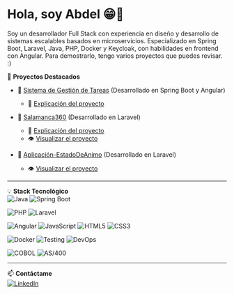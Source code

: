 # Hola, soy Abdel 😁👋  

Soy un desarrollador Full Stack con experiencia en diseño y desarrollo de sistemas escalables basados en microservicios. Especializado en Spring Boot, Laravel, Java, PHP, Docker y Keycloak, con habilidades en frontend con Angular. 
Para demostrarlo, tengo varios proyectos que puedes revisar. :)

📌 **Proyectos Destacados**  
- 🔹 [Sistema de Gestión de Tareas](https://github.com/abdel-1234/Sistema-Gestion-Tareas) (Desarrollado en Spring Boot y Angular)
  - 📄 [Explicación del proyecto](https://github.com/Abdel-1234/Sistema-Gestion-Tareas/blob/main/Documentacion_Y_Explicacion_Del_Proyecto.pdf)

- 🔹 [Salamanca360](https://github.com/Abdel-1234/Salamanca360) (Desarrollado en Laravel)
  - 📄 [Explicación del proyecto](https://github.com/Abdel-1234/Salamanca360/blob/master/A-Explicacion_Y_Documentacion_Del_Proyecto.pdf)  
  - 👁️ [Visualizar el proyecto](https://youtu.be/k8CSaNMOgMo)

- 🔹 [Aplicación-EstadoDeAnimo](https://github.com/Abdel-1234/Aplicacion-EstadoDeAnimo) (Desarrollado en Laravel)
  - 👁️ [Visualizar el proyecto](https://github.com/Abdel-1234/Aplicacion-EstadoDeAnimo/blob/main/Vistas.pdf)

- - - -

💡 **Stack Tecnológico**  
![Java](https://img.shields.io/badge/Java-ED8B00?style=for-the-badge&logo=openjdk&logoColor=white)  ![Spring Boot](https://img.shields.io/badge/Spring%20Boot-6DB33F?style=for-the-badge&logo=spring&logoColor=white)  

![PHP](https://img.shields.io/badge/PHP-777BB4?style=for-the-badge&logo=php&logoColor=white)  ![Laravel](https://img.shields.io/badge/Laravel-FF2D20?style=for-the-badge&logo=laravel&logoColor=white)  

![Angular](https://img.shields.io/badge/Angular-DD0031?style=for-the-badge&logo=angular&logoColor=white)  ![JavaScript](https://img.shields.io/badge/JavaScript-F7DF1E?style=for-the-badge&logo=javascript&logoColor=black)  ![HTML5](https://img.shields.io/badge/HTML5-E34F26?style=for-the-badge&logo=html5&logoColor=white)  ![CSS3](https://img.shields.io/badge/CSS3-1572B6?style=for-the-badge&logo=css3&logoColor=white)  

![Docker](https://img.shields.io/badge/Docker-2496ED?style=for-the-badge&logo=docker&logoColor=white)  ![Testing](https://img.shields.io/badge/Testing-6DB33F?style=for-the-badge&logo=testing-library&logoColor=white)  ![DevOps](https://img.shields.io/badge/DevOps-CC0000?style=for-the-badge&logo=devops&logoColor=white) 

![COBOL](https://img.shields.io/badge/COBOL-005CA5?style=for-the-badge&logo=cobol&logoColor=white)  ![AS/400](https://img.shields.io/badge/AS%2F400-121212?style=for-the-badge&logo=ibm&logoColor=white)  

- - - -

📫 **Contáctame**  
[![LinkedIn](https://img.shields.io/badge/LinkedIn-0077B5?style=for-the-badge&logo=linkedin&logoColor=white)](https://www.linkedin.com/in/abdessamad-oubrahim-akkouh-605050311/)




